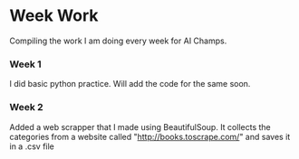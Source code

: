 # Week Work

Compiling the work I am doing every week for AI Champs.

### Week 1
I did basic python practice. Will add the code for the same soon.

### Week 2
Added a web scrapper that I made using BeautifulSoup. It collects the categories from a website called "http://books.toscrape.com/" and saves it in a .csv file

